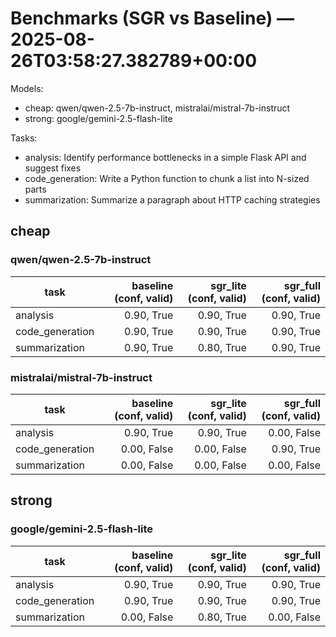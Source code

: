 # Benchmarks (SGR vs Baseline) — 2025-08-26T03:58:27.382789+00:00

Models:
- cheap: qwen/qwen-2.5-7b-instruct, mistralai/mistral-7b-instruct
- strong: google/gemini-2.5-flash-lite

Tasks:
- analysis: Identify performance bottlenecks in a simple Flask API and suggest fixes
- code_generation: Write a Python function to chunk a list into N-sized parts
- summarization: Summarize a paragraph about HTTP caching strategies

## cheap
### qwen/qwen-2.5-7b-instruct

| task | baseline (conf, valid) | sgr_lite (conf, valid) | sgr_full (conf, valid) |
|---|---:|---:|---:|
| analysis | 0.90, True | 0.90, True | 0.90, True |
| code_generation | 0.90, True | 0.90, True | 0.90, True |
| summarization | 0.90, True | 0.80, True | 0.90, True |

### mistralai/mistral-7b-instruct

| task | baseline (conf, valid) | sgr_lite (conf, valid) | sgr_full (conf, valid) |
|---|---:|---:|---:|
| analysis | 0.90, True | 0.90, True | 0.00, False |
| code_generation | 0.00, False | 0.00, False | 0.90, True |
| summarization | 0.00, False | 0.00, False | 0.00, False |

## strong
### google/gemini-2.5-flash-lite

| task | baseline (conf, valid) | sgr_lite (conf, valid) | sgr_full (conf, valid) |
|---|---:|---:|---:|
| analysis | 0.90, True | 0.90, True | 0.90, True |
| code_generation | 0.90, True | 0.90, True | 0.90, True |
| summarization | 0.00, False | 0.80, True | 0.00, False |
